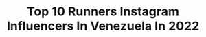 ---
title: Top 10 Runners Instagram Influencers In Venezuela In 2022
description: >-
  Find top runners Instagram influencers in Venezuela in 2022. Most popular hashtags: #venezuela #model #runner.
platform: Instagram
hits: 12
text_top: Identify the most popular Instagram influencers on inBeat.
text_bottom: Our search engine aggregates 12 Instagram influencers like this in Venezuela for you to work with.
profiles:
  - username: "gabrieladelacruz1"
    fullname: >-
      Gabriela De La Cruz
    bio: >-
      Miss Supranational Venezuela 19’ @misssupravenezuela 4th runner up of @misssupranational 19’
    location: "Venezuela"
    followers: 27355
    engagement: 579
    commentsToLikes: 0.039090
    id: ck55lq49025cd0i11g8gsoijz
    verified: false
    hashtags: "#photoshootday, #photoshoot, #birthdaygirl, #sorrynotsorry"
  - username: "sthefanygutierrez1"
    fullname: >-
      Sthefany Gutierrez Gutierrez
    bio: >-
      📍🇻🇪 Guerreros de amor 💛💙❤️ @guerrerosdeamorfundacion Miss Venezuela 2017 2nd runner up Miss Universe 2018
    location: "Venezuela"
    followers: 1431805
    engagement: 419
    commentsToLikes: 0.014398
    id: ck0tw1g54dlxh0i19xkim88cf
    verified: true
    hashtags: "#interiordesign, #homedesigner, #und, #desing"
  - username: "gabrielacoronado10"
    fullname: >-
      Gabriela Coronado
    bio: >-
      Miss Panamerican Venezuela 19’ 2da runner up of Miss Panamerican International 19 @misspanamericaninternational 👇🏼👇🏼Entrevista con @dr.obayi
    location: "Venezuela"
    followers: 47046
    engagement: 459
    commentsToLikes: 0.026434
    id: ck5bwz6xsmp4k0i11163551fu
    verified: false
    hashtags: "#summer, #poolsunday, #amorpropio, #azul"
  - username: "leonardoc01"
    fullname: >-
      Leonardo Carrero
    bio: >-
      4th Runner up of @officialmistersupranational 2019 CON DIOS TODO, SIN ÉL NADA.🙏😇 @mistersupravenezuela 🇻🇪2019
    location: "Venezuela"
    followers: 16543
    engagement: 583
    commentsToLikes: 0.030265
    id: ck55li0m11ma50i11k6o7xej3
    verified: false
    hashtags: "#model, #pose, #mistersupranationalvenezuela, #men"
  - username: "vacoello"
    fullname: >-
      Dra. Vanessa Coello Coraspe
    bio: >-
      USM👩🏻‍⚕️🇻🇪 @odcoello Residente @prostodonciaucv Fashion Model 💃 2da Runner Up ‘19 👑 @missvenezuela CEO @labelle.vzla Co-Host @madelabelleza
    location: "Venezuela"
    followers: 22825
    engagement: 392
    commentsToLikes: 0.041778
    id: ck55lepus1e830i11wrkcunf6
    verified: false
    hashtags: "#model, #ccs, #ggfashionshowccs, #tbt"
  - username: "duquegm_offroad"
    fullname: >-
      Land Cruiser SuperCharged
    bio: >-
      #ATOM 2.0 Challenge-Rally @machito_s70 @arq4wd @skorpions4x4 @caracascauchos4x4 @teamcompass4wd ⛰🇻🇪 @power_led @power.led.vzla
    location: "Venezuela"
    followers: 6498
    engagement: 534
    commentsToLikes: 0.026750
    id: ck6u95t1wvo930j71bhik5mqs
    verified: false
    hashtags: "#roraima, #tundra, #runner, #machito"
  - username: "bio.lunatic"
    fullname: >-
      
    bio: >-
      Me and my adventures ☾ Currently in Barcelona R u n n i n g ⋆ T ra i l ⋆ H i k e #adidasrunnersbarcelona @vitaminwellesp ambassador
    location: "Venezuela"
    followers: 17623
    engagement: 514
    commentsToLikes: 0.180724
    id: ck0tvwbrnd2mu0i19v8w7tipq
    verified: false
    hashtags: "#mondayvibes, #readyforsport, #toledo, #takearisk"
  - username: "olgapurroytri"
    fullname: >-
      Olga Purroy
    bio: >-
      •Madre y Esposa 👨‍👩‍👧‍👦 •Ciclista de Pista y Ruta🚵 •Triatleta 🏊🚴🏃 • #roadtokona2022 🌺 Team @trespinas 👇Diplomado Inteligencia Mental Deportiva 👇
    location: "Venezuela"
    followers: 10989
    engagement: 612
    commentsToLikes: 0.045832
    id: ck8t4sr627uzg0j78gmpf83r7
    verified: false
    hashtags: "#triathletes, #bike, #citybikesmiami, #swimbikerun"
  - username: "wendyvic18"
    fullname: >-
      Wendy Alvarez
    bio: >-
      "ENTRE SABORES GOURMET"🍪🥧 ☆Sienci 3.0🏋️‍♀️ ☆MonitorRunning🙋🙆 ☆UltraMaratonista🏃 ☆bailocanto💃 ☆100%Venezolana💛💙❤ ☆MamádeVictoria👭 ☆modelo📸 ☆AmoaDios🙏
    location: "Venezuela"
    followers: 10066
    engagement: 438
    commentsToLikes: 0.050511
    id: ck6031xgckjht0i148k1p3hmu
    verified: false
    hashtags: "#mujer, #sisepuede, #vida, #resistencia"
  - username: "venezueladeayer"
    fullname: >-
      Venezuela de Ayer 🇻🇪
    bio: >-
      CulTUra 🅿️🅾️🅿️ criOLLA Momentos inolvidables de una Venezuela deslumbrante. #️⃣ #venezueladeayer 🆒 @culturainsolita @musicadeayer @numismaniacos
    location: "Venezuela"
    followers: 108115
    engagement: 181
    commentsToLikes: 0.054749
    id: ck6twk30isge60j71nptmzzb7
    verified: false
    hashtags: "#ig, #venezuelaquerida, #conocevenezuela, #hechoenvenezuela"
---